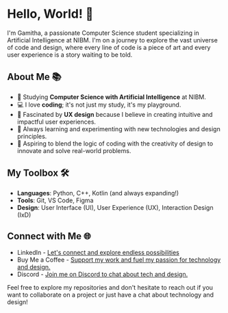 # Hello, World! 👋

I'm Gamitha, a passionate Computer Science student specializing in Artificial Intelligence at NIBM. I'm on a journey to explore the vast universe of code and design, where every line of code is a piece of art and every user experience is a story waiting to be told.

## About Me 📚

- 🤖 Studying **Computer Science with Artificial Intelligence** at NIBM.
- 💻 I love **coding**; it's not just my study, it's my playground.
- 🎨 Fascinated by **UX design** because I believe in creating intuitive and impactful user experiences.
- 🌱 Always learning and experimenting with new technologies and design principles.
- 🚀 Aspiring to blend the logic of coding with the creativity of design to innovate and solve real-world problems.

## My Toolbox 🛠️

- **Languages**: Python, C++, Kotlin (and always expanding!)
- **Tools**: Git, VS Code, Figma
- **Design**: User Interface (UI), User Experience (UX), Interaction Design (IxD)

## Connect with Me 🌐

- LinkedIn - [Let's connect and explore endless possibilities](http://linkedin.com/in/gamithasam)
- Buy Me a Coffee - [Support my work and fuel my passion for technology and design.](https://www.buymeacoffee.com/gamithasam)
- Discord - [Join me on Discord to chat about tech and design.](https://discordapp.com/users/gamitha_sam)

Feel free to explore my repositories and don't hesitate to reach out if you want to collaborate on a project or just have a chat about technology and design!

